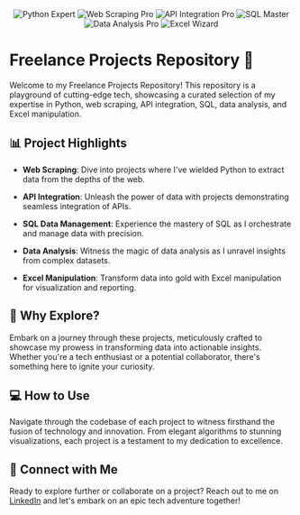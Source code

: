<div align="center">
  <img src="https://img.shields.io/badge/Python-Expert-3776AB?logo=python&logoColor=white" alt="Python Expert">
  <img src="https://img.shields.io/badge/Web%20Scraping-Pro-FF6F61?logo=webcomponents.org&logoColor=white" alt="Web Scraping Pro">
  <img src="https://img.shields.io/badge/API%20Integration-Pro-1ABC9C?logo=internet-explorer&logoColor=white" alt="API Integration Pro">
  <img src="https://img.shields.io/badge/SQL%20Master-4682B4?logo=sql&logoColor=white" alt="SQL Master">
  <img src="https://img.shields.io/badge/Data%20Analysis-Pro-F15B2A?logo=anaconda&logoColor=white" alt="Data Analysis Pro">
  <img src="https://img.shields.io/badge/Excel%20Wizard-1F4068?logo=microsoft-excel&logoColor=white" alt="Excel Wizard">
</div>

# Freelance Projects Repository 🚀

Welcome to my Freelance Projects Repository! This repository is a playground of cutting-edge tech, showcasing a curated selection of my expertise in Python, web scraping, API integration, SQL, data analysis, and Excel manipulation.

## 📊 Project Highlights

- **Web Scraping**: Dive into projects where I've wielded Python to extract data from the depths of the web.
  
- **API Integration**: Unleash the power of data with projects demonstrating seamless integration of APIs.
  
- **SQL Data Management**: Experience the mastery of SQL as I orchestrate and manage data with precision.
  
- **Data Analysis**: Witness the magic of data analysis as I unravel insights from complex datasets.
  
- **Excel Manipulation**: Transform data into gold with Excel manipulation for visualization and reporting.

## 🚀 Why Explore?

Embark on a journey through these projects, meticulously crafted to showcase my prowess in transforming data into actionable insights. Whether you're a tech enthusiast or a potential collaborator, there's something here to ignite your curiosity.

## 💻 How to Use

Navigate through the codebase of each project to witness firsthand the fusion of technology and innovation. From elegant algorithms to stunning visualizations, each project is a testament to my dedication to excellence.

## 🔗 Connect with Me

Ready to explore further or collaborate on a project? Reach out to me on [LinkedIn](https://www.linkedin.com/in/rishabhsengar098/) and let's embark on an epic tech adventure together!

